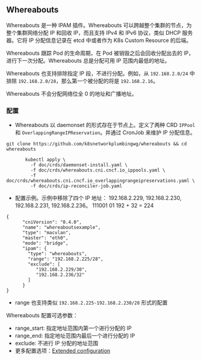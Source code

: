 ## Whereabouts
Whereabouts 是一种 IPAM 插件。Whereabouts 可以跨越整个集群的节点，为整个集群网络分配 IP 和回收 IP，而且支持 IPv4 和 IPv6 协议，类似 DHCP 服务器。它将 IP 分配信息记录在 etcd 中或者作为 K8s Custom Resource 的后端。

Whereabouts 跟踪 Pod 的生命周期，在 Pod 被销毁之后会回收分配出去的 IP，进行下一次分配。Whereabouts 总是分配可用 IP 范围内最低的地址。

Whereabouts 也支持排除指定 IP 段，不进行分配。例如，从 `192.168.2.0/24` 中排除 `192.168.2.0/28`，那么第一个被分配的将是 `192.168.2.16`。

Whereabouts 不会分配网络位全 0 的地址和广播地址。

### 配置

- Whereabouts 以 daemonset 的形式存在于节点上。定义了两种 CRD `IPPool` 和 `OverlappingRangeIPReservation`。并通过 CronJob 来维护 IP 分配信息。

```shell
git clone https://github.com/k8snetworkplumbingwg/whereabouts && cd whereabouts

       kubectl apply \
         -f doc/crds/daemonset-install.yaml \
         -f doc/crds/whereabouts.cni.cncf.io_ippools.yaml \
         -f doc/crds/whereabouts.cni.cncf.io_overlappingrangeipreservations.yaml \
         -f doc/crds/ip-reconciler-job.yaml
```

- 配置示例。示例中移除了四个 IP 地址： 192.168.2.229, 192.168.2.230, 192.168.2.231, 192.168.2.236。
111001 01
192 + 32 = 224
```
{
      "cniVersion": "0.4.0",
      "name": "whereaboutsexample",
      "type": "macvlan",
      "master": "eth0",
      "mode": "bridge",
      "ipam": {
        "type": "whereabouts",
        "range": "192.168.2.225/28",
        "exclude": [
           "192.168.2.229/30",
           "192.168.2.236/32"
        ]
      }
}
```

- range 也支持类似 `192.168.2.225-192.168.2.230/28` 形式的配置

Whereabouts 配置可选参数：
- range_start: 指定地址范围内第一个进行分配的 IP
- range_end: 指定地址范围内最后一个进行分配的 IP
- exclude: 不进行 IP 分配的地址范围
- 更多配置选项：[Extended configuration](https://github.com/k8snetworkplumbingwg/whereabouts/blob/master/doc/extended-configuration.md)


